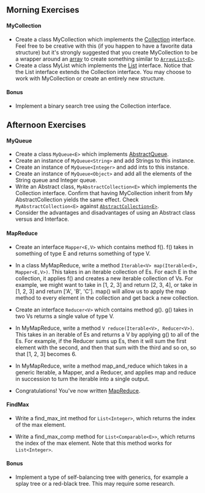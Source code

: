 ## Morning Exercises
#### MyCollection
* Create a class MyCollection which implements the [Collection](https://docs.oracle.com/javase/8/docs/api/java/util/Collection.html) interface. Feel free to be creative with this (if you happen to have a favorite data structure) but it's strongly suggested that you create MyCollection to be a wrapper around an [array](https://docs.oracle.com/javase/tutorial/java/nutsandbolts/arrays.html) to create something similar to [`ArrayList<E>`](http://docs.oracle.com/javase/7/docs/api/java/util/ArrayList.html).
* Create a class MyList which implements the [List](https://docs.oracle.com/javase/8/docs/api/java/util/List.html) interface. Notice that the List interface extends the Collection interface. You may choose to work with MyCollection or create an entirely new structure.

#### Bonus
* Implement a binary search tree using the Collection interface.

## Afternoon Exercises

#### MyQueue
* Create a class `MyQueue<E>` which implements [AbstractQueue<E>](http://docs.oracle.com/javase/7/docs/api/java/util/AbstractQueue.html).
* Create an instance of `MyQueue<String>` and add Strings to this instance.
* Create an instance of `MyQueue<Integer>` and add ints to this instance.
* Create an instance of `MyQueue<Object>` and add all the elements of the String queue and Integer queue.
* Write an Abstract class, `MyAbstractCollection<E>` which implements the Collection interface. Confirm that having MyCollection inherit from My AbstractCollection yields the same effect. Check `MyAbstractCollection<E>` against [`AbstractCollection<E>`](http://docs.oracle.com/javase/7/docs/api/java/util/AbstractCollection.html).
* Consider the advantages and disadvantages of using an Abstract class versus and Interface.

#### MapReduce
* Create an interface `Mapper<E,V>` which contains method f(). f() takes in something of type E and
returns something of type V.

* In a class MyMapReduce, write a method `Iterable<V> map(Iterable<E>, Mapper<E,V>)`. This takes in an iterable collection of Es. For each E in the collection, it applies f() and creates a new iterable collection of Vs. For example, we might want to take in [1, 2, 3] and return [2, 3, 4], or take in [1, 2, 3] and return ['A', 'B', 'C']. map() will allow us to apply the map method to every element in the collection and get back a new collection.

* Create an interface `Reducer<V>` which contains method g(). g() takes in two Vs returns a single value of type V.

* In MyMapReduce, write a method `V reduce(Iterable<V>, Reducer<V>)`. This takes in an iterable of Es and returns a V by applying g() to all of the Es. For example, if the Reducer sums up Es, then it will sum the first element with the second, and then that sum with the third and so on, so that [1, 2, 3] becomes 6.

* In MyMapReduce, write a method map_and_reduce which takes in a generic Iterable, a Mapper, and a Reducer, and
applies map and reduce in succession to turn the iterable into a single output.

* Congratulations! You've now written [MapReduce](http://en.wikipedia.org/wiki/MapReduce).

#### FindMax

* Write a find_max_int method for `List<Integer>`, which returns the index of the max element.

* Write a find_max_comp method for `List<Comparable<E>>`, which returns the index of the max element. Note that
this method works for `List<Integer>`.

#### Bonus
* Implement a type of self-balancing tree with generics, for example a splay tree or a red-black tree. This may require some research.
